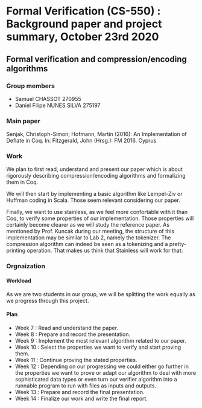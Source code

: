 # Formal Verification (CS-550) : Background paper and project summary, October 23rd 2020

## Formal verification and compression/encoding algorithms

### Group members
- Samuel CHASSOT 270955
- Daniel Filipe NUNES SILVA 275197

### Main paper
Senjak, Christoph-Simon; Hofmann, Martin (2016): An Implementation of Deflate in Coq. In: Fitzgerald, John (Hrsg.): FM 2016. Cyprus

### Work
We plan to first read, understand and present our paper which is about rigorously describing compression/encoding algorithms and formalizing them in Coq.

We will then start by implementing a basic algorithm like Lempel-Ziv or Huffman coding in Scala. Those seem relevant considering our paper.

Finally, we want to use stainless, as we feel more confortable with it than Coq, to verify some properties of our implementation. Those properties will certainly become clearer as we will study the reference paper. As mentioned by Prof. Kuncak during our meeting, the structure of this implementation may be similar to Lab 2, namely the tokenizer. The compression algorithm can indeed be seen as a tokenizing and a pretty-printing operation. That makes us think that Stainless will work for that.

### Orgnaization

#### Workload
As we are two students in our group, we will be splitting the work equally as we progress through this project.

#### Plan
- Week 7 : Read and understand the paper.
- Week 8 : Prepare and record the presentation.
- Week 9 : Implement the most relevant algorithm related to our paper.
- Week 10 : Select the properties we want to verify and start proving them.
- Week 11 : Continue proving the stated properties.
- Week 12 : Depending on our progressing we could either go further in the properties we want to prove or adapt our algorithm to deal with more sophisticated data types or even turn our verifier algorithm into a runnable program to run with files as inputs and outputs.
- Week 13 : Prepare and record the final presentation.
- Week 14 : Finalize our work and write the final report.
